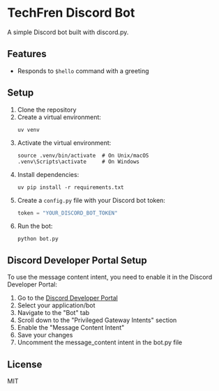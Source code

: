 # TechFren Discord Bot

A simple Discord bot built with discord.py.

## Features

- Responds to `$hello` command with a greeting

## Setup

1. Clone the repository
2. Create a virtual environment:
   ```
   uv venv
   ```
3. Activate the virtual environment:
   ```
   source .venv/bin/activate  # On Unix/macOS
   .venv\Scripts\activate     # On Windows
   ```
4. Install dependencies:
   ```
   uv pip install -r requirements.txt
   ```
5. Create a `config.py` file with your Discord bot token:
   ```python
   token = "YOUR_DISCORD_BOT_TOKEN"
   ```
6. Run the bot:
   ```
   python bot.py
   ```

## Discord Developer Portal Setup

To use the message content intent, you need to enable it in the Discord Developer Portal:

1. Go to the [Discord Developer Portal](https://discord.com/developers/applications/)
2. Select your application/bot
3. Navigate to the "Bot" tab
4. Scroll down to the "Privileged Gateway Intents" section
5. Enable the "Message Content Intent"
6. Save your changes
7. Uncomment the message_content intent in the bot.py file

## License

MIT
